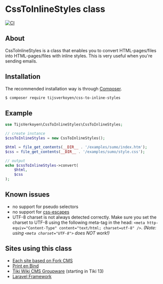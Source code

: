 # CssToInlineStyles class

[![CI](https://github.com/tijsverkoyen/CssToInlineStyles/actions/workflows/ci.yml/badge.svg)](https://github.com/tijsverkoyen/CssToInlineStyles/actions/workflows/ci.yml)

## About

CssToInlineStyles is a class that enables you to convert HTML-pages/files into
HTML-pages/files with inline styles. This is very useful when you're sending
emails.

## Installation

The recommended installation way is through [Composer](https://getcomposer.org).

```bash
$ composer require tijsverkoyen/css-to-inline-styles
```

## Example

```php
use TijsVerkoyen\CssToInlineStyles\CssToInlineStyles;

// create instance
$cssToInlineStyles = new CssToInlineStyles();

$html = file_get_contents(__DIR__ . '/examples/sumo/index.htm');
$css = file_get_contents(__DIR__ . '/examples/sumo/style.css');

// output
echo $cssToInlineStyles->convert(
    $html,
    $css
);
```

## Known issues

* no support for pseudo selectors
* no support for [css-escapes](https://mathiasbynens.be/notes/css-escapes)
* UTF-8 charset is not always detected correctly. Make sure you set the charset to UTF-8 using the following meta-tag in the head: `<meta http-equiv="Content-Type" content="text/html; charset=utf-8" />`. _(Note: using `<meta charset="UTF-8">` does NOT work!)_

## Sites using this class

* [Each site based on Fork CMS](http://www.fork-cms.com)
* [Print en Bind](http://www.printenbind.nl)
* [Tiki Wiki CMS Groupware](http://sourceforge.net/p/tikiwiki/code/49505) (starting in Tiki 13)
* [Laravel Framework](https://github.com/laravel/framework/blob/v6.18.24/src/Illuminate/Mail/Markdown.php#L55)

